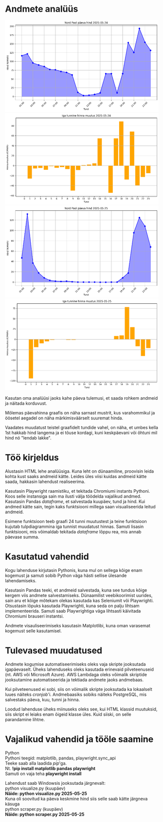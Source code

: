 # Andmete analüüs
![24_hour_chart2025-05-24.png](NordPoolProject/graafid/24_hour_chart2025-05-24.png)
![change_between_hours2025-05-24.png](NordPoolProject/graafid/change_between_hours2025-05-24.png)
![24_hour_chart2025-05-25.png](NordPoolProject/graafid/24_hour_chart2025-05-25.png)
![change_between_hours2025-05-25.png](NordPoolProject/graafid/change_between_hours2025-05-25.png)

Kasutan oma analüüsi jaoks kahe päeva tulemusi, et saada rohkem andmeid ja näitada korduvust.

Mõlemas päevahinna graafis on näha sarnast mustrit, kus varahommikul ja öösetel aegadel on näha märkimisväärselt suuremat hinda.

Vaadates muudatust teistel graafidelt tundide vahel, on näha, et umbes kella 1st hakkab hind langema ja ei tõuse kordagi, kuni keskpäevani või õhtuni mil hind nö "lendab lakke".


# Töö kirjeldus
Alustasin HTML lehe analüüsiga. Kuna leht on dünaamiline, proovisin leida kohta kust saaks andmeid kätte. Leides üles viisi kuidas andmeid kätte saada, hakkasin lahendust realiseerima.

Kasutasin Playwright raamistiku, et tekitada Chromiumi instants Pythoni. Koos selle instansiga sain ma ilusti välja töödelda 
vajalikud andmed. Kasutasin Pandas *dataframe*, et salvestada kuupäev, tund ja hind. Kui andmed kätte sain, tegin kaks funktsiooni
millega saan visualiseerida leitud andmeid. 

Esimene funktsioon teeb graafi 24 tunni muutustest ja teine funktsioon kujutab 
tulpdiagrammina iga tunnist muudatust hinnas. Samuti lisasin funktsiooni, mis võimaldab
tekitada *dataframe* lõppu rea, mis annab päevase summa.

# Kasutatud vahendid
Kogu lahenduse kirjutasin Pythonis, kuna mul on sellega kõige enam kogemust ja samuti sobib Python väga hästi sellise ülesande lahendamiseks.

Kasutasin Pandas teeki, et andmeid salvestada, kuna see tundus kõige kergem viis andmete salvestamiseks. Dünaamilist veebikoorimist uurides, sain aru et kõige mõtekam olekas kasutada kas Seleniumit või Playwrighti. 
Otsustasin lõpuks kasutada Playwrighti, kuna seda on palju lihtsam implementeerida.
Samuti saab Playwrightiga väga lihtsasti käivitada Chromiumi brauseri instantsi. 

Andmete visauliseerimiseks kasutasin Matplotlibi, kuna oman varasemat kogemust selle kasutamisel.

# Tulevased muudatused
Andmete kogumise automatiseerimiseks oleks vaja skripte jooksutada igapäevaselt. Üheks lahenduseks oleks kasutada erinevaid pilveteenuseid (nt. AWS või Microsoft Azure). AWS Lambdaga oleks võimalik skriptide jooksutamine automatiseerida ja tektiada andmete jaoks andmebaas.

Kui pilveteenused ei sobi, siis on võimalik skripte jooksutada ka lokaalselt luues näiteks *cronjob*'i.
Andmebaasiks sobiks näiteks PostgreSQL, mis salvestaks päeva, kuu, tunni ja hinna.

Loodud lahenduse üheks miinuseks oleks see, kui HTML klassid muutuksid, siis skript ei leiaks enam õigeid klasse üles. Kuid siiski, on selle parandamine lihtne.

# Vajalikud vahendid ja tööle saamine
Python <br>
Pythoni teegid: matplotlib, pandas, playwright.sync_api <br>
Teeke saab alla laadida *pip*'ga. <br>
Nt. **!pip install matplotlib pandas playwright** <br>
Samuti on vaja teha **playwright install**

Lahendust saab Windowsis jooksutada järgnevalt:<br>
python visualize.py (kuupäev) <br/>
**Näide: python visualize.py 2025-05-25** <br>
Kuna oli soovitud ka päeva keskmine hind siis selle saab kätte järgneva käsuga<br>
python scraper.py (kuupäev) <br/>
**Näide: python scraper.py 2025-05-25**
